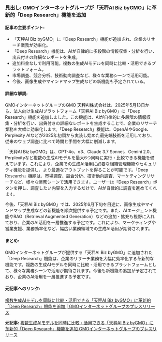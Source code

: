 ### 見出し: GMOインターネットグループが「天秤AI Biz byGMO」に革新的「Deep Research」機能を追加

#### 記事の主要ポイント:
- 「天秤AI Biz byGMO」に「Deep Research」機能が追加され、企業のリサーチ業務が効率化。
- 「Deep Research」機能は、AIが自律的に多段階の情報収集・分析を行い、出典付きの詳細なレポートを生成。
- 追加料金なしで利用可能。複数の生成AIモデルを同時に比較・活用できるプラットフォーム。
- 市場調査、競合分析、技術動向調査など、様々な業務シーンで活用可能。
- 今後、画像生成やマインドマップ生成などの新機能も予定されている。

#### 詳細な解説:
GMOインターネットグループのGMO 天秤AI株式会社は、2025年5月13日から、法人向け生成AIプラットフォーム「天秤AI Biz byGMO」に「Deep Research」機能を追加しました。この機能は、AIが自律的に多段階の情報収集・分析を行い、出典付きの詳細なレポートを生成することで、企業のリサーチ業務を大幅に効率化します。「Deep Research」機能は、OpenAIやGoogle、Perplexity AIなどが2025年初頭から実装し始めた最先端技術を活用しており、従来のウェブ調査に比べて時間と手間を大幅に削減します。

「天秤AI Biz byGMO」は、GPT-4o、o3、Claude 3.7 Sonnet、Gemini 2.0、Perplexityなど複数の生成AIモデルを最大6つ同時に実行・比較できる機能を備えています。これにより、企業での生成AI活用に必要な組織管理機能やセキュリティ機能を提供し、より最適なアウトプットを得ることが可能です。「Deep Research」機能は、市場調査、競合分析、技術動向調査、マーケティングリサーチなど、様々な業務シーンで活用できます。ユーザーは「Deep Research」ボタンを押し、調査したい内容を入力するだけで、AIが自律的に調査を進めてくれます。

今後、「天秤AI Biz byGMO」では、2025年6月下旬を目途に、画像生成やマインドマップ生成などの新機能を順次提供する予定です。また、AIエージェント機能やRAG（Retrieval Augmented Generation）などの追加・拡充も視野に入れており、企業のAI活用を一層推進する予定です。これにより、マーケティングや営業支援、業務効率化など、幅広い業務領域での生成AI活用が期待されます。

#### まとめ:
GMOインターネットグループが提供する「天秤AI Biz byGMO」に追加された「Deep Research」機能は、企業のリサーチ業務を大幅に効率化する革新的な機能です。複数の生成AIモデルを同時に比較・活用できるプラットフォームとして、様々な業務シーンで活用が期待されます。今後も新機能の追加が予定されており、企業のAI活用を一層推進する予定です。

#### 元記事へのリンク:
[複数生成AIモデルを同時に比較・活用できる「天秤AI Biz byGMO」に革新的「Deep Research」機能を追加 | GMOインターネットグループのプレスリリース](https://prtimes.jp/main/html/rd/p/000000000.000000000.html)

**元記事:** [複数生成AIモデルを同時に比較・活用できる「天秤AI Biz byGMO」に革新的「Deep Research」機能を追加 GMOインターネットグループのプレスリリース](https://prtimes.jp/main/html/rd/p/000004841.000000136.html)